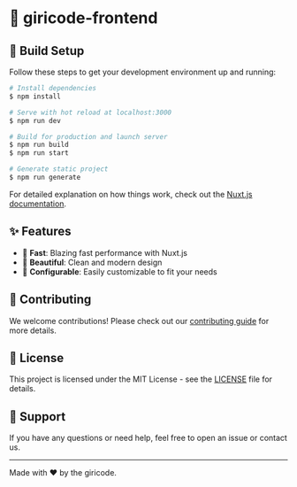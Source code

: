 # 🌟 giricode-frontend

## 🚀 Build Setup

Follow these steps to get your development environment up and running:

```bash
# Install dependencies
$ npm install

# Serve with hot reload at localhost:3000
$ npm run dev

# Build for production and launch server
$ npm run build
$ npm run start

# Generate static project
$ npm run generate
```

For detailed explanation on how things work, check out the [Nuxt.js documentation](https://nuxtjs.org).

## ✨ Features

-   🚀 **Fast**: Blazing fast performance with Nuxt.js
-   💅 **Beautiful**: Clean and modern design
-   🔧 **Configurable**: Easily customizable to fit your needs

## 🤝 Contributing

We welcome contributions! Please check out our [contributing guide](CONTRIBUTING.md) for more details.

## 📄 License

This project is licensed under the MIT License - see the [LICENSE](LICENSE) file for details.

## 💬 Support

If you have any questions or need help, feel free to open an issue or contact us.

---

Made with ❤️ by the giricode.

